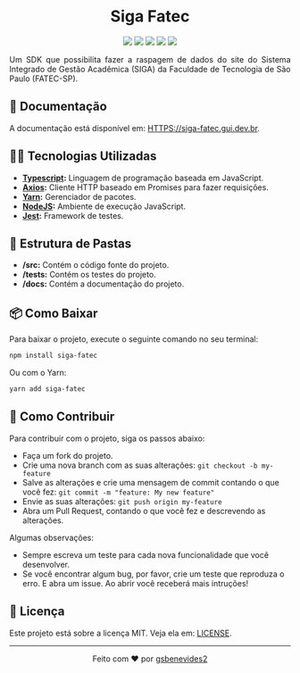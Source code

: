  <h1 align="center">
    Siga Fatec
</h1>
<p align="center">
<img src="https://img.shields.io/badge/Typescript-E02041?style=for-the-badge&logo=typescript&logoColor=white">
<img src="https://img.shields.io/badge/Axios-E02041?style=for-the-badge&logo=axios&logoColor=white">
<img src="https://img.shields.io/badge/Yarn-E02041?style=for-the-badge&logo=yarn&logoColor=white">
<img src="https://img.shields.io/badge/NodeJS-E02041?style=for-the-badge&logo=nodedotjs&logoColor=white">
<img src="https://img.shields.io/badge/Jest-E02041?style=for-the-badge&logo=jest&logoColor=white">
</p>
<p align="justify">
Um SDK que possibilita fazer a raspagem de dados do site do Sistema Integrado de Gestão Acadêmica (SIGA) da Faculdade de Tecnologia de São Paulo (FATEC-SP).
</p>

<!--p align="center">
  <a href="https://www.youtube.com/watch?v=KKmXsj1vxeE">
  <img src=".github/Capa.png">
  Veja esse video demonstração!
  </a>
</p-->

<h2>📖 Documentação</h2>
<p align="justify">A documentação está disponível em: <a href="https://siga-fatec.gui.dev.br">HTTPS://siga-fatec.gui.dev.br</a>.</p>

<h2>👨‍💻 Tecnologias Utilizadas</h2>
<ul>
<li><b><a href="https://www.typescriptlang.org/">Typescript</a>:</b> Linguagem de programação baseada em JavaScript.</li>
<li><b><a href="https://axios-http.com/ptbr/docs/intro">Axios</a>:</b> Cliente HTTP baseado em Promises para fazer requisições.</li>
<li><b><a href="https://yarnpkg.com/">Yarn</a>:</b> Gerenciador de pacotes.</li>
<li><b><a href="https://nodejs.org/en/">NodeJS</a>:</b> Ambiente de execução JavaScript.</li>
<li><b><a href="https://jestjs.io/">Jest</a>:</b> Framework de testes.</li>
</ul>

<h2>📁 Estrutura de Pastas</h2>
<ul>
<li><b>/src:</b> Contém o código fonte do projeto.</li>
<li><b>/tests:</b> Contém os testes do projeto.</li>
<li><b>/docs:</b> Contém a documentação do projeto.</li>
</ul>

<h2>📦 Como Baixar</h2>
<p>Para baixar o projeto, execute o seguinte comando no seu terminal:</p>

```bash
npm install siga-fatec
```

<p>Ou com o Yarn:</p>

```bash
yarn add siga-fatec
```

<h2>🤝 Como Contribuir</h2>
<p>Para contribuir com o projeto, siga os passos abaixo:</p>
<ul>
<li>Faça um fork do projeto.</li>
<li>Crie uma nova branch com as suas alterações: <code>git checkout -b my-feature</code></li>
<li>Salve as alterações e crie uma mensagem de commit contando o que você fez: <code>git commit -m "feature: My new feature"</code></li>
<li>Envie as suas alterações: <code>git push origin my-feature</code></li>
<li>Abra um Pull Request, contando o que você fez e descrevendo as alterações.</li>
</ul>
<p>Algumas observações:</p>
<ul>
<li>Sempre escreva um teste para cada nova funcionalidade que você desenvolver.</li>
<li>Se você encontrar algum bug, por favor, crie um teste que reproduza o erro. E abra um issue. Ao abrir você receberá mais intruções!</li>
</ul>

<h2>📃 Licença</h2>
<p>Este projeto está sobre a licença MIT. Veja ela em: <a href="LICENSE">LICENSE</a>.</p>

<hr>
<p align="center">Feito com ❤️ por <a href="https://gui.dev.br">gsbenevides2</a></p>
